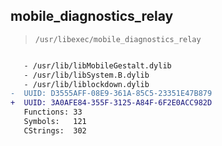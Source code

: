 ## mobile_diagnostics_relay

> `/usr/libexec/mobile_diagnostics_relay`

```diff

   - /usr/lib/libMobileGestalt.dylib
   - /usr/lib/libSystem.B.dylib
   - /usr/lib/liblockdown.dylib
-  UUID: D3555AFF-08E9-361A-85C5-23351E47B879
+  UUID: 3A0AFE84-355F-3125-A84F-6F2E0ACC982D
   Functions: 33
   Symbols:   121
   CStrings:  302

```
